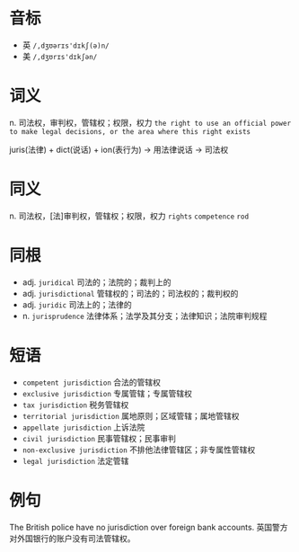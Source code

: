 # 音标

- 英 `/,dʒʊərɪs'dɪkʃ(ə)n/`
- 美 `/,dʒʊrɪs'dɪkʃən/`

# 词义

n. 司法权，审判权，管辖权；权限，权力
`the right to use an official power to make legal decisions, or the area where this right exists`



juris(法律) + dict(说话) + ion(表行为) → 用法律说话 → 司法权

# 同义

n. 司法权，[法]审判权，管辖权；权限，权力
`rights` `competence` `rod`

# 同根

- adj. `juridical` 司法的；法院的；裁判上的
- adj. `jurisdictional` 管辖权的；司法的；司法权的；裁判权的
- adj. `juridic` 司法上的；法律的
- n. `jurisprudence` 法律体系；法学及其分支；法律知识；法院审判规程

# 短语

- `competent jurisdiction` 合法的管辖权
- `exclusive jurisdiction` 专属管辖；专属管辖权
- `tax jurisdiction` 税务管辖权
- `territorial jurisdiction` 属地原则；区域管辖；属地管辖权
- `appellate jurisdiction` 上诉法院
- `civil jurisdiction` 民事管辖权；民事审判
- `non-exclusive jurisdiction` 不排他法律管辖区；非专属性管辖权
- `legal jurisdiction` 法定管辖

# 例句

The British police have no jurisdiction over foreign bank accounts.
英国警方对外国银行的账户没有司法管辖权。


